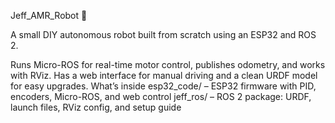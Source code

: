 Jeff_AMR_Robot 🤖 

A small DIY autonomous robot built from scratch using an ESP32 and ROS 2. 

Runs Micro-ROS for real-time motor control, publishes odometry, and works with RViz. Has a web interface for manual driving and a clean URDF model for easy upgrades. 
What’s inside 
    esp32_code/  – ESP32 firmware with PID, encoders, Micro-ROS, and web control
    jeff_ros/  – ROS 2 package: URDF, launch files, RViz config, and setup guide
     
